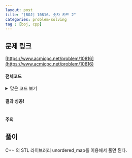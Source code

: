 ```yaml
---
layout: post
title: "[BOJ] 10816. 숫자 카드 2"
categories: problem-solving
tag : [boj, cpp]
---
```


## 문제 링크<br>
 [https://www.acmicpc.net/problem/10816](https://www.acmicpc.net/problem/10816)<br>


#### 전체코드<br>

<details>
<summary>맞은 코드 보기</summary>
<div markdown="1">

```cpp
#include<iostream>
#include<vector>
#include<unordered_map>

using namespace std;

void solution(){
    int n; cin>>n;

    unordered_map<int, int> cards;

    for(int idx=0; idx<n; idx++){
        int num; cin>>num;
        cards[num]++;
    }

    int m; cin>>m;
    for(int idx=0; idx<m; idx++){
        int num; cin>>num;
        cout<<cards[num]<<" ";
    }

}
int main(){
    ios_base::sync_with_stdio(false);
	cin.tie(NULL);
    
    solution();

    return 0;
}
```
</div>
</details>

#### 결과 성공!<br>
![]()

<div class="divider"></div>

#### 주의 <br> 

## 풀이<br>

C++ 의 STL 라이브러리 unordered_map를 이용해서 풀면 된다.  


